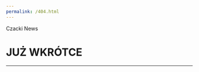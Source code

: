 ```yaml
---
permalink: /404.html
---
```


<!DOCTYPE html>
<html>
    <head>
        <link rel="stylesheet" href="https://fonts.googleapis.com/css?family=Montserrat:200i,300,400,700">
    </head>
<style>
body, html {
  height: 100%;
  margin: 0;
}

.bgimg {
  background-image: url('newspaper.jpg');
  height: 100%;
  background-position: center;
  background-size: cover;
  position: relative;
  color: white;
  font-family: "Montserrat", Courier, monospace;
  font-size: 25px;
}

.topleft {
  position: absolute;
  top: 0;
  left: 16px;
}

.bottomleft {
  position: absolute;
  bottom: 0;
  left: 16px;
}

.middle {
  position: absolute;
  top: 50%;
  left: 50%;
  transform: translate(-50%, -50%);
  text-align: center;
}

hr {
  margin: auto;
  width: 40%;
}
</style>
<body>

<div class="bgimg">
  <div class="topleft">
    <p>Czacki News</p>
  </div>
  <div class="middle">
    <h1>JUŻ WKRÓTCE</h1>
    <hr>
    <p id="demo" style="font-size:30px"></p>
  </div>
  <div class="bottomleft">
    <!-- <p>Some text</p> -->
  </div>
</div>

<script>
// Set the date we're counting down to
var countDownDate = new Date("Sep 1, 2020 10:00:00").getTime();

// Update the count down every 1 second
var countdownfunction = setInterval(function() {

  // Get todays date and time
  var now = new Date().getTime();
  
  // Find the distance between now an the count down date
  var distance = countDownDate - now;
  
  // Time calculations for days, hours, minutes and seconds
  var days = Math.floor(distance / (1000 * 60 * 60 * 24));
  var hours = Math.floor((distance % (1000 * 60 * 60 * 24)) / (1000 * 60 * 60));
  var minutes = Math.floor((distance % (1000 * 60 * 60)) / (1000 * 60));
  var seconds = Math.floor((distance % (1000 * 60)) / 1000);
  
  // Output the result in an element with id="demo"
  document.getElementById("demo").innerHTML = days + "d " + hours + "h "
  + minutes + "m " + seconds + "s ";
  
  // If the count down is over, write some text 
  if (distance < 0) {
    clearInterval(countdownfunction);
    document.getElementById("demo").innerHTML = "EXPIRED";
  }
}, 1000);
</script>

</body>
</html>
